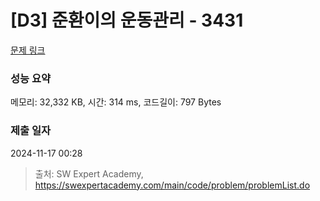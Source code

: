 # [D3] 준환이의 운동관리 - 3431 

[문제 링크](https://swexpertacademy.com/main/code/problem/problemDetail.do?contestProbId=AWE_ZXcqAAMDFAV2) 

### 성능 요약

메모리: 32,332 KB, 시간: 314 ms, 코드길이: 797 Bytes

### 제출 일자

2024-11-17 00:28



> 출처: SW Expert Academy, https://swexpertacademy.com/main/code/problem/problemList.do